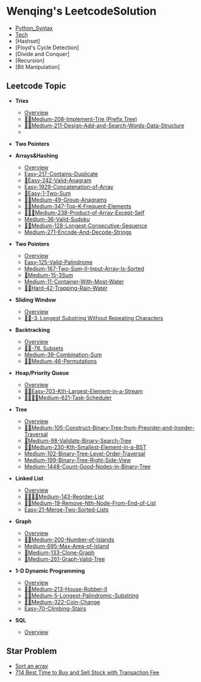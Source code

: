 # Wenqing's LeetcodeSolution
  - [Python_Syntax](python_syntax.md)
  - [Tech](tech.md)
  - [Hashset]
  - [Floyd's Cycle Detection]
  - [Divide and Conquer]
  - [Recursion]
  - [Bit Manipulation]
 



## Leetcode Topic
- **Tries**
  - [Overview](Tries/Tries.md)
  - [🌟🌟Medium-208-Implement-Trie (Prefix Tree)](Tries/Medium-208-Implement-Trie-Prefix-Tree.md)
  - [🌟🌟Medium-211-Design-Add-and-Search-Words-Data-Structure](Tries/Medium-211-Design-Add-and-Search-Words-Data-Structure.md)
  - 
- **Two Pointers**
- **Arrays&Hashing**
  - [Overview](Arrays&Hashing.md)
  - [Easy-217-Contains-Duplicate](Arrays&Hashing/217_Contains_Duplicate.md)
  - [🌟Easy-242-Valid-Anagram](Arrays&Hashing/242_Valid_Anagram.md)
  - [Easy-1929-Concatenation-of-Array](Arrays&Hashing/1929_Concatenation_of_Array.md)
  - [🌟Easy-1-Two-Sum](Arrays&Hashing/1_Two_Sum.md)
  - [🌟🌟Medium-49-Group-Anagrams](Arrays&Hashing/49_Group_Anagrams.md)
  - [🌟🌟Medium-347-Top-K-Frequent-Elements](Arrays&Hashing/347_Top_K_Frequent_Elements.md)
  - [🌟🌟🧠Medium-238-Product-of-Array-Except-Self](Arrays&Hashing/238_Product_of_Array_Except_Self.md)
  - [Medium-36-Valid-Sudoku](Arrays&Hashing/36_Valid_Sudoku.md)
  - [🌟🧠Medium-128-Longest-Consecutive-Sequence](Arrays&Hashing/128_Longest_Consecutive_Sequence.md)
  - [Medium-271-Encode-And-Decode-Strings](Arrays&Hashing/271_Encode_And_Decode_Strings.md)
- **Two Pointers**
  - [Overview](Two-Pointers.md)
  - [Easy-125-Valid-Palindrome](Two-Pointers/125-Valid-Palindrome.md)
  - [Medium-167-Two-Sum-II-Input-Array-Is-Sorted](Two-Pointers/167-Two-Sum-II-Input-Array-Is-Sorted.md)
  - [🌟Medium-15-3Sum](Two-Pointers/15-3Sum.md)
  - [Medium-11-Container-With-Most-Water](Two-Pointers/11-Container-With-Most-Water.md)
  - [🌟🧠Hard-42-Trapping-Rain-Water](Two-Pointers/42-Trapping-Rain-Water.md)
- **Sliding Window**
  - [Overview]()
  - [🌟🌟-3. Longest Substring Without Repeating Characters]()
- **Backtracking**
  - [Overview]()
  - [🌟🌟-78. Subsets](Backtracking/78-Subsets.md)
  - [Medium-39-Combination-Sum](Backtracking/Medium-39-Combination-Sum.md)
  - [🧠🧠Medium-46-Permutations](Backtracking/Medium-46-Permutations.md)
- **Heap/Priority Queue**
  - [Overview](Heap-Priority-Queue/Heap.md)
  - [🌟🌟Easy-703-Kth-Largest-Element-in-a-Stream](Heap-Priority-Queue/Easy-703-Kth-Largest-Element-in-a-Stream.md)
  - [🧠🧠🌟🌟Medium-621-Task-Scheduler](Heap-Priority-Queue/Medium-621-Task-Scheduler.md)
 
- **Tree**
  - [Overview](Tree/Tree.md)
  - [🧠🧠Medium-105-Construct-Binary-Tree-from-Preorder-and-Inorder-Traversal](Tree/Medium-105-Construct-Binary-Tree-from-Preorder-and-Inorder-Traversal.md)
  - [🧠Medium-98-Validate-Binary-Search-Tree](Tree/Medium-98-Validate-Binary-Search-Tree.md)
  - [🧠🧠Medium-230-Kth-Smallest-Element-in-a-BST](Tree/Medium-230-Kth-Smallest-Element-in-a-BST.md)
  - [Medium-102-Binary-Tree-Level-Order-Traversal](Tree/Medium-102-Binary-Tree-Level-Order-Traversal.md)
  - [Medium-199-Binary-Tree-Right-Side-View](Tree/Medium-199-Binary-Tree-Right-Side-View.md)
  - [Medium-1448-Count-Good-Nodes-in-Binary-Tree](Tree/Medium-1448-Count-Good-Nodes-in-Binary-Tree.md)

- **Linked List**
  - [Overview](Linked-List/Linked-List.md)
  - [🧠🧠🌟🌟Medium-143-Reorder-List](Linked-List/Medium-143-Reorder-List.md)
  - [🧠🧠Medium-19-Remove-Nth-Node-From-End-of-List](Linked-List/Medium-19-Remove-Nth-Node-From-End-of-List.md)
  - [Easy-21-Merge-Two-Sorted-Lists](Linked-List/Easy-21-Merge-Two-Sorted-Lists.md)

- **Graph**
  - [Overview](Graph/Graph.md)
  - [🌟🌟Medium-200-Number-of-Islands](Graph/Medium-200-Number-of-Islands.md)
  - [Medium-695-Max-Area-of-Island](Graph/Medium-695-Max-Area-of-Island.md)
  - [🧠Medium-133-Clone-Graph](Graph/Medium-133-Clone-Graph.md)
  - [🧠Medium-261-Graph-Valid-Tree](Graph/Medium-261-Graph-Valid-Tree.md)
  

- **1-D Dynamic Programming**
  - [Overview](1-D-Dynamic-Programming/1-D-Dynamic-Programming.md)
  - [🧠🌟Medium-213-House-Robber-II](1-D-Dynamic-Programming/Medium-213-House-Robber-II.md)
  - [🧠🧠Medium-5-Longest-Palindromic-Substring](1-D-Dynamic-Programming/Medium-5-Longest-Palindromic-Substring.md)
  - [🧠🌟Medium-322-Coin-Change](1-D-Dynamic-Programming/Medium-322-Coin-Change.md)
  - [Easy-70-Climbing-Stairs](1-D-Dynamic-Programming/Easy-70-Climbing-Stairs.md)

- **SQL**
  - [Overview](SQL/sql.md)


## Star Problem
 - [Sort an array](Star-Problem/Sort_an_array.md)
 - [714 Best Time to Buy and Sell Stock with Transaction Fee](Star-Problem/714-Best-Time-to-Buy-and-Sell-Stock-with-Transaction-Fee.md)

